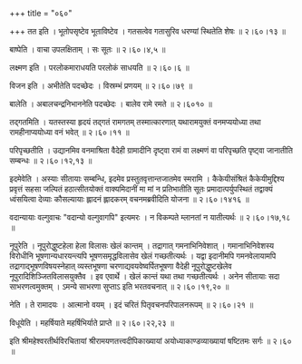 +++
title = "०६०"

+++
तत इति । भूतोपसृष्टेव भूताविष्टेव । गतसत्वेव गतासुरिव धरण्यां स्थितेति शेषः  ॥  २।६०।१३  ॥   

  

बाष्पेति । वाचा उपलक्षिताम् । सः सूतः  ॥  २।६०।४,५  ॥   

  

लक्ष्मण इति । परलोकमाराधयति परलोकं साधयति  ॥  २।६०।६  ॥   

  

विजन इति । अभीतेति पदच्छेदः । विस्रम्भं प्रणयम्  ॥  २।६०।७९  ॥   

  

बालेति । अबालचन्द्रनिभाननेति पदच्छेदः । बालेव रामे रमते  ॥  २।६०१०  ॥   

  

तद्गतमिति । यतस्तस्या हृदयं तद्गतं रामगतम् तस्मात्कारणात् यथारामयुक्तं वनमप्ययोध्या तथा रामहीनाप्ययोध्या वनं भवेत्  ॥  २।६०।११  ॥   

  

परिपृच्छतीति । उद्यानमिव वनमाश्रिता वैदेही ग्रामादीनि दृष्ट्वा रामं वा लक्ष्मणं वा परिपृच्छति पृष्ट्वा जानातीति सम्बन्धः  ॥  २।६०।१२,१३  ॥   

  

इदमेवेति । अस्याः सीतायाः सम्बन्धि, इदमेव प्रस्तुतवृत्तान्तजातमेव स्मरामि । कैकेयीसंश्रितं कैकेयीमुद्दिश्य प्रवृत्तं सहसा जल्पितं हठात्सीतयोक्तं वाक्यमिदानीं मा मां न प्रतिभातीति सूतः प्रमादात्पर्युपस्थितं तद्वाक्यं ध्वंसयित्वा देव्याः कौसल्यायाः ह्लादनं ह्लादकरम् वचनमब्रवीदिति योजना  ॥  २।६०।१४१६  ॥   

  

वदान्यायाः वल्गुवाचः "वदान्यो वल्गुवागपि" इत्यमरः । न विकम्पते म्लानतां न यातीत्यर्थः  ॥  २।६०।१७,१८  ॥   

  

नूपुरेति । नूपुरोद्धुष्टहेला हेला विलासः खेलं कान्तम् । तद्रागात् गमनाभिनिवेशात् । गमानाभिनिवेशस्य विरोधीनि भूषणान्यधारयन्त्यपि भूषणसमृद्धविलासेव खेलं गच्छतीत्यर्थः । यद्वा इदानीमपि गमनवेलायामपि तद्रागाद्भूषणविषयस्नेहात् व्यस्तभूषणा चरणाद्यवयवेष्वर्पितभूषणा वैदेही नूपुरोद्धुष्टखेलेव नूपुरादिशिञ्जितविलासयुक्तैव । इव एवार्थे । खेलं कान्तं यथा तथा गच्छतीत्यर्थः । अनेन सीतायाः सदा साभरणत्वमुक्तम् । ऽमन्ये साभरणा सुप्ताऽ इति भरतवचनात्  ॥  २।६०।१९,२०  ॥   

नेति । ते रामादयः । आत्मानो वयम् । इदं चरितं पितृवचनपरिपालनरूपम्  ॥  २।६०।२१  ॥   

  

विधूयेति । महर्षियाते महर्षिभिर्याते प्राप्ते  ॥  २।६०।२२,२३  ॥   

  

इति श्रीमहेश्वरतीर्थविरचितायां श्रीरामयणतत्त्वदीपिकाख्यायां अयोध्याकाण्डव्याख्यायां षष्टितमः सर्गः  ॥  २।६०  ॥   

  

  


